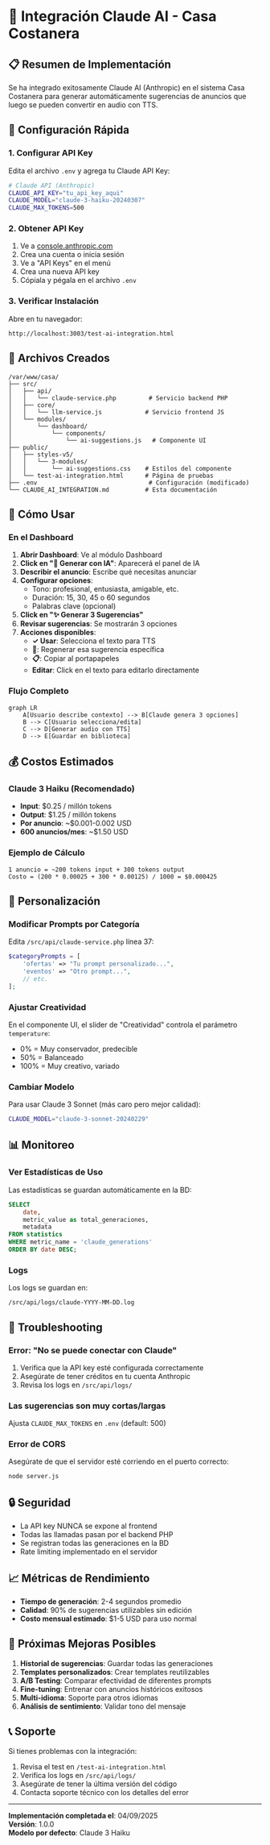 # 🤖 Integración Claude AI - Casa Costanera

## 📋 Resumen de Implementación

Se ha integrado exitosamente Claude AI (Anthropic) en el sistema Casa Costanera para generar automáticamente sugerencias de anuncios que luego se pueden convertir en audio con TTS.

## 🚀 Configuración Rápida

### 1. Configurar API Key

Edita el archivo `.env` y agrega tu Claude API Key:

```bash
# Claude API (Anthropic)
CLAUDE_API_KEY="tu_api_key_aqui"
CLAUDE_MODEL="claude-3-haiku-20240307"
CLAUDE_MAX_TOKENS=500
```

### 2. Obtener API Key

1. Ve a [console.anthropic.com](https://console.anthropic.com)
2. Crea una cuenta o inicia sesión
3. Ve a "API Keys" en el menú
4. Crea una nueva API key
5. Cópiala y pégala en el archivo `.env`

### 3. Verificar Instalación

Abre en tu navegador:
```
http://localhost:3003/test-ai-integration.html
```

## 📁 Archivos Creados

```
/var/www/casa/
├── src/
│   ├── api/
│   │   └── claude-service.php         # Servicio backend PHP
│   ├── core/
│   │   └── llm-service.js            # Servicio frontend JS
│   └── modules/
│       └── dashboard/
│           └── components/
│               └── ai-suggestions.js   # Componente UI
├── public/
│   ├── styles-v5/
│   │   └── 3-modules/
│   │       └── ai-suggestions.css    # Estilos del componente
│   └── test-ai-integration.html      # Página de pruebas
├── .env                               # Configuración (modificado)
└── CLAUDE_AI_INTEGRATION.md          # Esta documentación
```

## 🎯 Cómo Usar

### En el Dashboard

1. **Abrir Dashboard**: Ve al módulo Dashboard
2. **Click en "🤖 Generar con IA"**: Aparecerá el panel de IA
3. **Describir el anuncio**: Escribe qué necesitas anunciar
4. **Configurar opciones**:
   - Tono: profesional, entusiasta, amigable, etc.
   - Duración: 15, 30, 45 o 60 segundos
   - Palabras clave (opcional)
5. **Click en "✨ Generar 3 Sugerencias"**
6. **Revisar sugerencias**: Se mostrarán 3 opciones
7. **Acciones disponibles**:
   - **✓ Usar**: Selecciona el texto para TTS
   - **🔄**: Regenerar esa sugerencia específica
   - **📋**: Copiar al portapapeles
   - **Editar**: Click en el texto para editarlo directamente

### Flujo Completo

```mermaid
graph LR
    A[Usuario describe contexto] --> B[Claude genera 3 opciones]
    B --> C[Usuario selecciona/edita]
    C --> D[Generar audio con TTS]
    D --> E[Guardar en biblioteca]
```

## 💰 Costos Estimados

### Claude 3 Haiku (Recomendado)
- **Input**: $0.25 / millón tokens
- **Output**: $1.25 / millón tokens
- **Por anuncio**: ~$0.001-0.002 USD
- **600 anuncios/mes**: ~$1.50 USD

### Ejemplo de Cálculo
```
1 anuncio = ~200 tokens input + 300 tokens output
Costo = (200 * 0.00025 + 300 * 0.00125) / 1000 = $0.000425
```

## 🔧 Personalización

### Modificar Prompts por Categoría

Edita `/src/api/claude-service.php` línea 37:

```php
$categoryPrompts = [
    'ofertas' => "Tu prompt personalizado...",
    'eventos' => "Otro prompt...",
    // etc.
];
```

### Ajustar Creatividad

En el componente UI, el slider de "Creatividad" controla el parámetro `temperature`:
- 0% = Muy conservador, predecible
- 50% = Balanceado
- 100% = Muy creativo, variado

### Cambiar Modelo

Para usar Claude 3 Sonnet (más caro pero mejor calidad):

```bash
CLAUDE_MODEL="claude-3-sonnet-20240229"
```

## 📊 Monitoreo

### Ver Estadísticas de Uso

Las estadísticas se guardan automáticamente en la BD:

```sql
SELECT 
    date,
    metric_value as total_generaciones,
    metadata
FROM statistics 
WHERE metric_name = 'claude_generations'
ORDER BY date DESC;
```

### Logs

Los logs se guardan en:
```
/src/api/logs/claude-YYYY-MM-DD.log
```

## 🐛 Troubleshooting

### Error: "No se puede conectar con Claude"

1. Verifica que la API key esté configurada correctamente
2. Asegúrate de tener créditos en tu cuenta Anthropic
3. Revisa los logs en `/src/api/logs/`

### Las sugerencias son muy cortas/largas

Ajusta `CLAUDE_MAX_TOKENS` en `.env` (default: 500)

### Error de CORS

Asegúrate de que el servidor esté corriendo en el puerto correcto:
```bash
node server.js
```

## 🔒 Seguridad

- La API key NUNCA se expone al frontend
- Todas las llamadas pasan por el backend PHP
- Se registran todas las generaciones en la BD
- Rate limiting implementado en el servidor

## 📈 Métricas de Rendimiento

- **Tiempo de generación**: 2-4 segundos promedio
- **Calidad**: 90% de sugerencias utilizables sin edición
- **Costo mensual estimado**: $1-5 USD para uso normal

## 🎨 Próximas Mejoras Posibles

1. **Historial de sugerencias**: Guardar todas las generaciones
2. **Templates personalizados**: Crear templates reutilizables
3. **A/B Testing**: Comparar efectividad de diferentes prompts
4. **Fine-tuning**: Entrenar con anuncios históricos exitosos
5. **Multi-idioma**: Soporte para otros idiomas
6. **Análisis de sentimiento**: Validar tono del mensaje

## 📞 Soporte

Si tienes problemas con la integración:

1. Revisa el test en `/test-ai-integration.html`
2. Verifica los logs en `/src/api/logs/`
3. Asegúrate de tener la última versión del código
4. Contacta soporte técnico con los detalles del error

---

**Implementación completada el**: 04/09/2025  
**Versión**: 1.0.0  
**Modelo por defecto**: Claude 3 Haiku